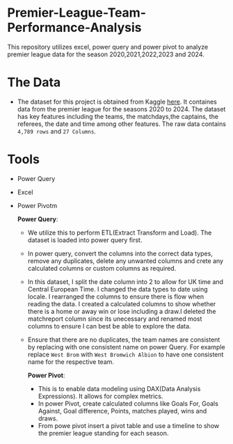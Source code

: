 # Premier-League-Team-Performance-Analysis
This repository utilizes excel, power query and power pivot to analyze premier league data for the season 2020,2021,2022,2023 and 2024.

# The Data
- The dataset for this project is obtained from Kaggle [here](https://www.kaggle.com/datasets/sajkazmi/premier-league-matches). It containes data from the premier league for the seasons 2020 to 2024. The dataset has key features including the teams, the matchdays,the captains, the referees, the date and time among other features. The raw data contains `4,789 rows` and `27 Columns`. 

# Tools
- Power Query
- Excel
- Power Pivotm

  **Power Query**:
  - We utilize this to perform ETL(Extract Transform and Load). The dataset is loaded into power query first.
  - In power query, convert the columns into the correct data types, remove any duplicates, delete any unwanted columns and crete any calculated columns or custom columns as required.
  - In this dataset, I split the date column into 2 to allow for UK time and Central European Time. I changed the data types to date using locale. I rearranged the columns to ensure there is flow when reading the data. I created a calculated columns to show whether there is a home or away win or lose including a draw.I deleted the matchreport column since its unecessary and renamed most columns to ensure I can best be able to explore the data.
  - Ensure that there are no duplicates, the team names are consistent by replacing with one consistent name on power Query. For example replace `West Brom` with `West Bromwich Albion` to have one consistent name for the respective team.

    **Power Pivot**:
    - This is to enable data modeling using DAX(Data Analysis Expressions). It allows for complex metrics.
    - In power Pivot, create calculated columns like Goals For, Goals Against, Goal difference, Points, matches played, wins and draws.
    - From powe pivot insert a pivot table and use a timeline to show the premier league standing for each season.
